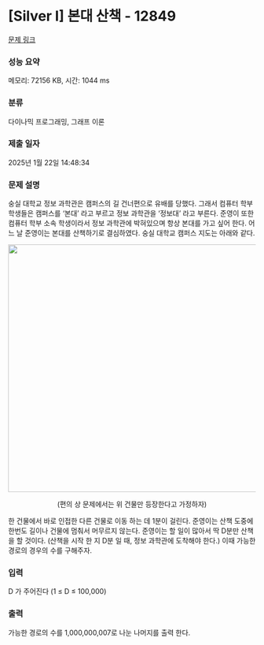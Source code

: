 # [Silver I] 본대 산책 - 12849 

[문제 링크](https://www.acmicpc.net/problem/12849) 

### 성능 요약

메모리: 72156 KB, 시간: 1044 ms

### 분류

다이나믹 프로그래밍, 그래프 이론

### 제출 일자

2025년 1월 22일 14:48:34

### 문제 설명

<p>숭실 대학교 정보 과학관은  캠퍼스의 길 건너편으로 유배를 당했다. 그래서 컴퓨터 학부 학생들은 캠퍼스를 ‘본대’ 라고 부르고 정보 과학관을 ‘정보대’ 라고 부른다. 준영이 또한 컴퓨터 학부 소속 학생이라서 정보 과학관에 박혀있으며 항상 본대를 가고 싶어 한다. 어느 날 준영이는 본대를 산책하기로 결심하였다. 숭실 대학교 캠퍼스 지도는 아래와 같다.</p>

<p style="text-align: center;"><img alt="" src="https://onlinejudgeimages.s3-ap-northeast-1.amazonaws.com/problem/12849/1.png" style="height:503px; width:733px"></p>

<p style="text-align: center;">(편의 상 문제에서는 위 건물만 등장한다고 가정하자)</p>

<p>한 건물에서 바로 인접한 다른 건물로 이동 하는 데 1분이 걸린다. 준영이는 산책 도중에 한번도 길이나 건물에 멈춰서 머무르지 않는다. 준영이는 할 일이 많아서 딱 D분만 산책을 할 것이다. (산책을 시작 한 지 D분 일 때, 정보 과학관에 도착해야 한다.) 이때 가능한 경로의 경우의 수를 구해주자.</p>

### 입력 

 <p>D 가 주어진다 (1 ≤ D ≤ 100,000) </p>

### 출력 

 <p>가능한 경로의 수를 1,000,000,007로 나눈 나머지를 출력 한다.</p>

